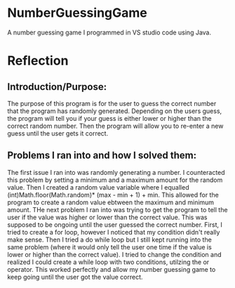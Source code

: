 # NumberGuessingGame
A number guessing game I programmed in VS studio code using Java.

# Reflection

## Introduction/Purpose:
The purpose of this program is for the user to guess the correct number that the program has randomly generated. Depending on the users guess, the program will tell you if your guess is either lower or higher than the correct random number. Then the program will allow you to re-enter a new guess until the user gets it correct.

## Problems I ran into and how I solved them:
The first issue I ran into was randomly generating a number. I counteracted this problem by setting a minimum and a maximum amount for the random value. Then I created a random value variable where I equalled (int)Math.floor(Math.random)* (max - min + 1) + min. This allowed for the program to create a random value ebtween the maximum and minimum amount. THe next problem I ran into was trying to get the program to tell the user if the value was higher or lower than the correct value. This was supposed to be ongoing until the user guessed the correct number. First, I tried to create a for loop, however I noticed that my condition didn't really make sense. Then I tried a do while loop but I still kept running into the same problem (where it would only tell the user one time if the value is lower or higher than the correct value). I tried to change the condition and realized I could create a while loop with two conditions, utilzing the or operator. This worked perfectly and allow my number guessing game to keep going until the user got the value correct.
